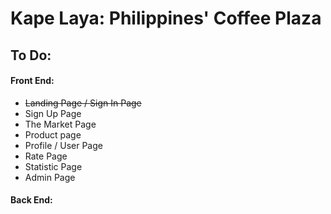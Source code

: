 # Kape Laya: Philippines' Coffee Plaza
## To Do: ##
<h4>Front End:</h4>

 - <strike>Landing Page / Sign In Page</strike>
 - Sign Up Page
 - The Market Page
 - Product page
 - Profile / User Page
 - Rate Page
 - Statistic Page
 - Admin Page

<h4>Back End:</h4>
